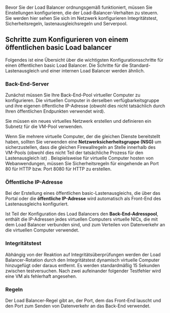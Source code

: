 Bevor Sie der Load Balancer ordnungsgemäß funktioniert, müssen Sie Einstellungen konfigurieren, die der Load-Balancer-Verhalten zu steuern. Sie werden hier sehen Sie sich im Netzwerk konfigurieren Integritätstest, Sicherheitsregeln, lastenausgleichsregeln und Serverpool.

## <a name="steps-for-configuring-a-basic-public-load-balancer"></a>Schritte zum Konfigurieren von einem öffentlichen basic Load balancer

Folgendes ist eine Übersicht über die wichtigsten Konfigurationsschritte für einen öffentlichen basic Load Balancer. Die Schritte für die Standard-Lastenausgleich und einer internen Load Balancer werden ähnlich.

### <a name="back-end-servers"></a>Back-End-Server

Zunächst müssen Sie Ihre Back-End-Pool virtueller Computer zu konfigurieren. Die virtuellen Computer in derselben verfügbarkeitsgruppe und ihre eigenen öffentliche IP-Adresse (obwohl dies nicht tatsächlich durch Ihren öffentlichen Endpunkten verwendet wird).

Sie müssen ein neues virtuelles Netzwerk erstellen und definieren ein Subnetz für die VM-Pool verwenden.

 Wenn Sie mehrere virtuelle Computer, der die gleichen Dienste bereitstellt haben, sollten Sie verwenden eine **Netzwerksicherheitsgruppe (NSG)** um sicherzustellen, dass die gleichen Firewallregeln an Stelle innerhalb des VM-Pools (obwohl dies nicht Teil der tatsächliche Prozess für den Lastenausgleich ist) . Beispielsweise für virtuelle Computer hosten von Webanwendungen, müssen Sie Sicherheitsregeln für eingehende an Port 80 für HTTP bzw. Port 8080 für HTTP zu erstellen.

### <a name="public-ip-address"></a>Öffentliche IP-Adresse

Bei der Erstellung eines öffentlichen basic-Lastenausgleichs, die über das Portal oder die **öffentliche IP-Adresse** wird automatisch als Front-End des Lastenausgleichs konfiguriert.

Ist Teil der Konfiguration des Load Balancers den **Back-End-Adresspool**, enthält die IP-Adressen jedes virtuellen Computers virtuelle NICs, die mit dem Load Balancer verbunden sind, und zum Verteilen von Datenverkehr an die virtuellen Computer verwendet. 

### <a name="health-probe"></a>Integritätstest

Abhängig von der Reaktion auf Integritätsüberprüfungen werden der Load Balancer-Rotation durch den Integritätstest dynamisch virtuelle Computer hinzugefügt oder daraus entfernt.
Es werden standardmäßig 15 Sekunden zwischen testversuchen. Nach zwei aufeinander folgender Testfehler wird eine VM als fehlerhaft angesehen.

### <a name="rules"></a>Regeln

Der Load Balancer-Regel gibt an, der Port, dem das Front-End lauscht und den Port zum Senden von Datenverkehr an das Back-End verwendet.
